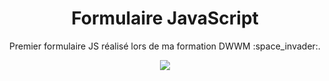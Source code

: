 <h1 align=center>Formulaire JavaScript</h1>
<p align=center>Premier formulaire JS réalisé lors de ma formation DWWM :space_invader:.</p>
<p align=center> <img src="https://i.giphy.com/media/3djU7qmmfiKrV1N0sh/giphy.webp" /> </p>
